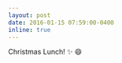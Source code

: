 ```yaml
---
layout: post
date: 2016-01-15 07:59:00-0400
inline: true
---
```


Christmas Lunch! :sparkles: :smile:
